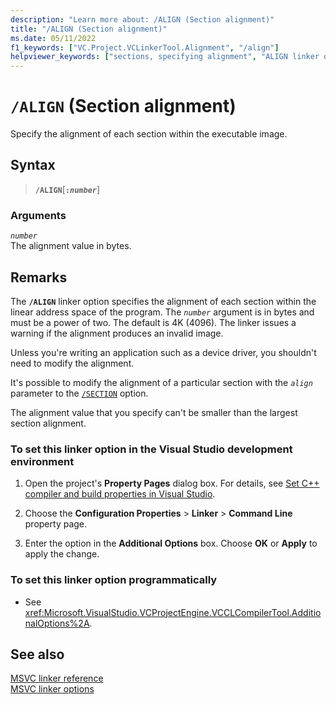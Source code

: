 ```yaml
---
description: "Learn more about: /ALIGN (Section alignment)"
title: "/ALIGN (Section alignment)"
ms.date: 05/11/2022
f1_keywords: ["VC.Project.VCLinkerTool.Alignment", "/align"]
helpviewer_keywords: ["sections, specifying alignment", "ALIGN linker option", "/ALIGN linker option", "-ALIGN linker option", "section alignment", "sections"]
---
```

# `/ALIGN` (Section alignment)

Specify the alignment of each section within the executable image.
## Syntax

> **`/ALIGN`**\[**`:`*`number`***]

### Arguments

*`number`*\
The alignment value in bytes.

## Remarks

The **`/ALIGN`** linker option specifies the alignment of each section within the linear address space of the program. The *`number`* argument is in bytes and must be a power of two. The default is 4K (4096). The linker issues a warning if the alignment produces an invalid image.

Unless you're writing an application such as a device driver, you shouldn't need to modify the alignment.

It's possible to modify the alignment of a particular section with the *`align`* parameter to the [`/SECTION`](section-specify-section-attributes.md) option.

The alignment value that you specify can't be smaller than the largest section alignment.

### To set this linker option in the Visual Studio development environment

1. Open the project's **Property Pages** dialog box. For details, see [Set C++ compiler and build properties in Visual Studio](../working-with-project-properties.md).

1. Choose the **Configuration Properties** > **Linker** > **Command Line** property page.

1. Enter the option in the **Additional Options** box. Choose **OK** or **Apply** to apply the change.

### To set this linker option programmatically

- See <xref:Microsoft.VisualStudio.VCProjectEngine.VCCLCompilerTool.AdditionalOptions%2A>.

## See also

[MSVC linker reference](linking.md)\
[MSVC linker options](linker-options.md)
